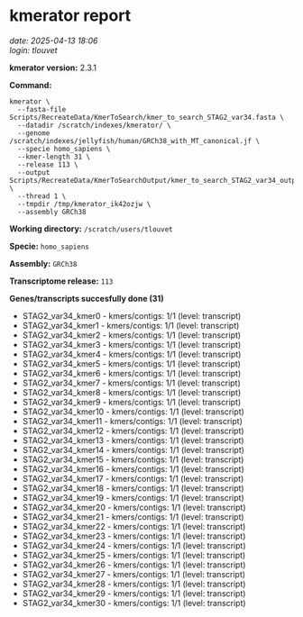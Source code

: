 # kmerator report
*date: 2025-04-13 18:06*  
*login: tlouvet*

**kmerator version:** 2.3.1

**Command:**

```
kmerator \
  --fasta-file Scripts/RecreateData/KmerToSearch/kmer_to_search_STAG2_var34.fasta \
  --datadir /scratch/indexes/kmerator/ \
  --genome /scratch/indexes/jellyfish/human/GRCh38_with_MT_canonical.jf \
  --specie homo_sapiens \
  --kmer-length 31 \
  --release 113 \
  --output Scripts/RecreateData/KmerToSearchOutput/kmer_to_search_STAG2_var34_output \
  --thread 1 \
  --tmpdir /tmp/kmerator_ik42ozjw \
  --assembly GRCh38
```

**Working directory:** `/scratch/users/tlouvet`

**Specie:** `homo_sapiens`

**Assembly:** `GRCh38`

**Transcriptome release:** `113`

**Genes/transcripts succesfully done (31)**

- STAG2_var34_kmer0 - kmers/contigs: 1/1 (level: transcript)
- STAG2_var34_kmer1 - kmers/contigs: 1/1 (level: transcript)
- STAG2_var34_kmer2 - kmers/contigs: 1/1 (level: transcript)
- STAG2_var34_kmer3 - kmers/contigs: 1/1 (level: transcript)
- STAG2_var34_kmer4 - kmers/contigs: 1/1 (level: transcript)
- STAG2_var34_kmer5 - kmers/contigs: 1/1 (level: transcript)
- STAG2_var34_kmer6 - kmers/contigs: 1/1 (level: transcript)
- STAG2_var34_kmer7 - kmers/contigs: 1/1 (level: transcript)
- STAG2_var34_kmer8 - kmers/contigs: 1/1 (level: transcript)
- STAG2_var34_kmer9 - kmers/contigs: 1/1 (level: transcript)
- STAG2_var34_kmer10 - kmers/contigs: 1/1 (level: transcript)
- STAG2_var34_kmer11 - kmers/contigs: 1/1 (level: transcript)
- STAG2_var34_kmer12 - kmers/contigs: 1/1 (level: transcript)
- STAG2_var34_kmer13 - kmers/contigs: 1/1 (level: transcript)
- STAG2_var34_kmer14 - kmers/contigs: 1/1 (level: transcript)
- STAG2_var34_kmer15 - kmers/contigs: 1/1 (level: transcript)
- STAG2_var34_kmer16 - kmers/contigs: 1/1 (level: transcript)
- STAG2_var34_kmer17 - kmers/contigs: 1/1 (level: transcript)
- STAG2_var34_kmer18 - kmers/contigs: 1/1 (level: transcript)
- STAG2_var34_kmer19 - kmers/contigs: 1/1 (level: transcript)
- STAG2_var34_kmer20 - kmers/contigs: 1/1 (level: transcript)
- STAG2_var34_kmer21 - kmers/contigs: 1/1 (level: transcript)
- STAG2_var34_kmer22 - kmers/contigs: 1/1 (level: transcript)
- STAG2_var34_kmer23 - kmers/contigs: 1/1 (level: transcript)
- STAG2_var34_kmer24 - kmers/contigs: 1/1 (level: transcript)
- STAG2_var34_kmer25 - kmers/contigs: 1/1 (level: transcript)
- STAG2_var34_kmer26 - kmers/contigs: 1/1 (level: transcript)
- STAG2_var34_kmer27 - kmers/contigs: 1/1 (level: transcript)
- STAG2_var34_kmer28 - kmers/contigs: 1/1 (level: transcript)
- STAG2_var34_kmer29 - kmers/contigs: 1/1 (level: transcript)
- STAG2_var34_kmer30 - kmers/contigs: 1/1 (level: transcript)
